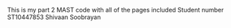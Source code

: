 This is my part 2 MAST code with all of the pages included 
Student number ST10447853
Shivaan Soobrayan
